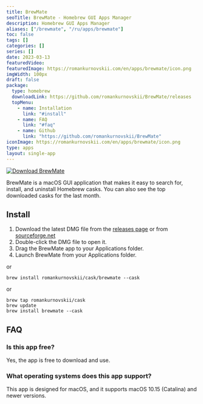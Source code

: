 ```yaml
---
title: BrewMate
seoTitle: BrewMate - Homebrew GUI Apps Manager 
description: Homebrew GUI Apps Manager
aliases: ["/brewmate", "/ru/apps/brewmate"]
toc: false
tags: []
categories: []
series: []
date: 2023-03-13
featuredVideo:
featuredImage: https://romankurnovskii.com/en/apps/brewmate/icon.png
imgWidth: 100px
draft: false
package:
  type: homebrew
  downloadLink: https://github.com/romankurnovskii/BrewMate/releases
  topMenu:
    - name: Installation
      link: "#install"
    - name: FAQ
      link: "#faq"
    - name: Github
      link: "https://github.com/romankurnovskii/BrewMate"
iconImage: https://romankurnovskii.com/en/apps/brewmate/icon.png
type: apps
layout: single-app
---
```


<a href="https://sourceforge.net/projects/brewmate/" target="_blank"><img src="https://a.fsdn.com/con/app/sf-download-button" alt="Download BrewMate"></a>

BrewMate is a macOS GUI application that makes it easy to search for, install, and uninstall Homebrew casks. You can also see the top downloaded casks for the last month.

## Install

1. Download the latest DMG file from the [releases page](https://github.com/romankurnovskii/BrewMate/releases) or from [sourceforge.net](https://sourceforge.net/projects/brewmate/)
2. Double-click the DMG file to open it.
3. Drag the BrewMate app to your Applications folder.
4. Launch BrewMate from your Applications folder.

or

```
brew install romankurnovskii/cask/brewmate --cask
```

or

```
brew tap romankurnovskii/cask
brew update
brew install brewmate --cask
```

## FAQ

### Is this app free?

Yes, the app is free to download and use.

### What operating systems does this app support?

This app is designed for macOS, and it supports macOS 10.15 (Catalina) and newer versions.
